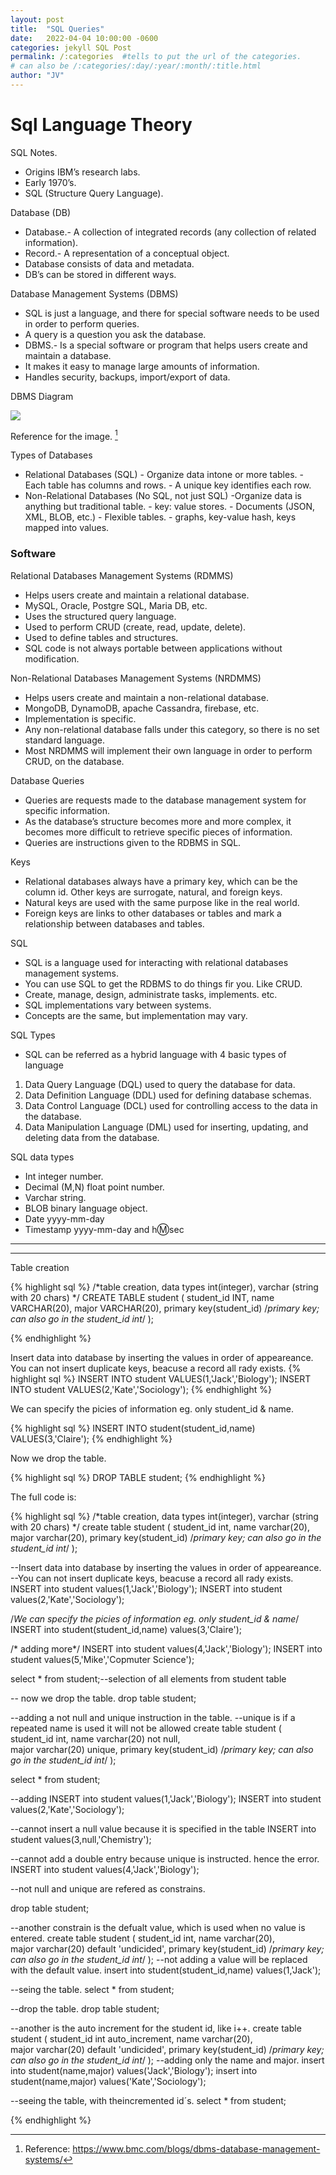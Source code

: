 ```yaml
---
layout: post
title:  "SQL Queries"
date:   2022-04-04 10:00:00 -0600
categories: jekyll SQL Post
permalink: /:categories  #tells to put the url of the categories.
# can also be /:categories/:day/:year/:month/:title.html
author: "JV"
---
```


# Sql Language Theory

SQL Notes.

- Origins IBM’s research labs.
- Early 1970’s.
- SQL (Structure Query Language).

Database (DB)

- Database.- A collection of integrated records (any collection of related information). 
- Record.- A representation of a conceptual object.
- Database consists of data and metadata.
- DB’s can be stored in different ways.

Database Management Systems (DBMS)

- SQL is just a language, and there for special software needs to be used in order to perform queries.
- A query is a question you ask the database.
- DBMS.- Is a special software or program that helps users create and maintain a database.
- It makes it easy to manage large amounts of information.
- Handles security, backups, import/export of data.

DBMS Diagram

![](/assets/img/p_SQL/SQL_Diagram.png)

Reference for the image. [^1]

Types of Databases

- Relational Databases (SQL)
    \- Organize data intone or more tables.
    \- Each table has columns and rows.
    \- A unique key identifies each row.
- Non-Relational Databases (No SQL, not just SQL)
    -Organize data is anything but traditional table.
    \- key: value stores.
    \- Documents (JSON, XML, BLOB, etc.)
    \- Flexible tables.
    \- graphs, key-value hash, keys mapped into values.


### Software

Relational Databases Management Systems (RDMMS)

- Helps users create and maintain a relational database.
- MySQL, Oracle, Postgre SQL, Maria DB, etc. 
- Uses the structured query language.
- Used to perform CRUD (create, read, update, delete).
- Used to define tables and structures.
- SQL code is not always portable between applications without modification.

Non-Relational Databases Management Systems (NRDMMS)

- Helps users create and maintain a non-relational database.
- MongoDB, DynamoDB, apache Cassandra, firebase, etc.
- Implementation is specific.
- Any non-relational database falls under this category, so there is no set standard language.
- Most NRDMMS will implement their own language in order to perform CRUD, on the database.

Database Queries

- Queries are requests made to the database management system for specific information.
- As the database’s structure becomes more and more complex, it becomes more difficult to retrieve specific pieces of information.
- Queries are instructions given to the RDBMS in SQL.

Keys

- Relational databases always have a primary key, which can be the column id. Other keys are surrogate, natural, and foreign keys. 
- Natural keys are used with the same purpose like in the real world.
- Foreign keys are links to other databases or tables and mark a relationship between databases and tables.

SQL

- SQL is a language used for interacting with relational databases management systems.
- You can use SQL to get the RDBMS to do things fir you. Like CRUD.
- Create, manage, design, administrate tasks, implements. etc.
- SQL implementations vary between systems. 
- Concepts are the same, but implementation may vary.

SQL Types

- SQL can be referred as a hybrid language with 4 basic types of language
1. Data Query Language (DQL) used to query the database for data.
1. Data Definition Language (DDL) used for defining database schemas.
1. Data Control Language (DCL) used for controlling access to the data in the database.
1. Data Manipulation Language (DML) used for inserting, updating, and deleting data from the database.


SQL data types

- Int  		integer number. 
- Decimal (M,N) 	float point number.
- Varchar		string.
- BLOB		binary language object.
- Date		yyyy-mm-day
- Timestamp	yyyy-mm-day and h:m:sec

---
---

Table creation

{% highlight sql %}
/*table creation, data types int(integer),
varchar (string with 20 chars)
*/
CREATE TABLE student ( 
    student_id INT,
    name  VARCHAR(20), 
    major VARCHAR(20),
    primary key(student_id) /*primary key; can also go in the student_id int*/
);

{% endhighlight %}

Insert data into database by inserting the values in order of appeareance. You can not insert duplicate keys, beacuse a record all rady exists.
{% highlight sql %}
INSERT INTO student VALUES(1,'Jack','Biology');
INSERT INTO student VALUES(2,'Kate','Sociology');
{% endhighlight  %}

We can specify the picies of information eg. only student_id & name.

{% highlight sql %}
INSERT INTO student(student_id,name) VALUES(3,'Claire');
{% endhighlight  %}

Now we drop the table.

{% highlight sql %}
DROP TABLE student;
{% endhighlight  %}

The full code is:

{% highlight sql %}
/*table creation, data types int(integer),
varchar (string with 20 chars)
*/
create table student ( 
    student_id int,
    name  varchar(20), 
    major varchar(20),
    primary key(student_id) /*primary key; can also go in the student_id int*/
);

--Insert data into database by inserting the values in order of appeareance.
--You can not insert duplicate keys, beacuse a record all rady exists.
INSERT into student values(1,'Jack','Biology');
INSERT into student values(2,'Kate','Sociology');

/*We can specify the picies of information eg. only student_id & name*/
INSERT into student(student_id,name) values(3,'Claire');

/* adding more*/
INSERT into student values(4,'Jack','Biology');
INSERT into student values(5,'Mike','Copmuter Science');


select * from student;--selection of all elements from student table

-- now we drop the table.
drop table student;

--adding a not null and unique instruction in the table.
--unique is if a repeated name is used it will not be allowed
create table student ( 
    student_id int,
    name  varchar(20) not null,  
    major varchar(20) unique,
    primary key(student_id) /*primary key; can also go in the student_id int*/
);

select * from student;

--adding 
INSERT into student values(1,'Jack','Biology');
INSERT into student values(2,'Kate','Sociology');

--cannot insert a null value because it is specified in the table
INSERT into student values(3,null,'Chemistry');

--cannot add a double entry because unique is instructed. hence the error.
INSERT into student values(4,'Jack','Biology');

--not null and unique are refered as constrains.

drop table student;

--another constrain is the defualt value, which is used when no value is entered.
create table student ( 
    student_id int,
    name  varchar(20),  
    major varchar(20) default 'undicided',
    primary key(student_id) /*primary key; can also go in the student_id int*/
);
--not adding a value will be replaced with the default value.
insert into student(student_id,name) values(1,'Jack');

--seing the table.
select * from student;

--drop the table.
drop table student;


--another is the auto increment for the student id, like i++.
create table student ( 
    student_id int auto_increment,
    name  varchar(20),  
    major varchar(20) default 'undicided',
    primary key(student_id) /*primary key; can also go in the student_id int*/
);
--adding only the name and major.
insert into student(name,major) values('Jack','Biology');
insert into student(name,major) values('Kate','Sociology');

--seeing the table, with theincremented id´s.
select * from student;


{% endhighlight  %}






<!-- Footnote-->
[^1]: Reference: https://www.bmc.com/blogs/dbms-database-management-systems/
